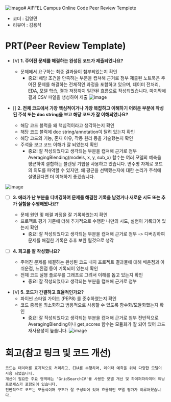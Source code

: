 ![image](https://github.com/user-attachments/assets/04568053-8244-422d-a052-f285f3ee1848)# AIFFEL Campus Online Code Peer Review Templete
- 코더 : 김영민
- 리뷰어 : 김용석

# PRT(Peer Review Template)
- [V]  **1. 주어진 문제를 해결하는 완성된 코드가 제출되었나요?**
    - 문제에서 요구하는 최종 결과물이 첨부되었는지 확인
        - 중요! 해당 조건을 만족하는 부분을 캡쳐해 근거로 첨부
     제출된 노트북은 주어진 문제를 해결하는 전체적인 과정을 포함하고 있으며, 데이터 전처리, EDA, 모델 학습, 결과 저장까지 일관된 흐름으로 작성되었습니다.
        마지막에 결과 CSV 파일을 생성하여 제출
![image](https://github.com/user-attachments/assets/b97bed8c-c338-4ab8-9e82-61a80568b9c3)

    
- []  **2. 전체 코드에서 가장 핵심적이거나 가장 복잡하고 이해하기 어려운 부분에 작성된 
주석 또는 doc string을 보고 해당 코드가 잘 이해되었나요?**
    - 해당 코드 블럭을 왜 핵심적이라고 생각하는지 확인
    - 해당 코드 블럭에 doc string/annotation이 달려 있는지 확인
    - 해당 코드의 기능, 존재 이유, 작동 원리 등을 기술했는지 확인
    - 주석을 보고 코드 이해가 잘 되었는지 확인
        - 중요! 잘 작성되었다고 생각되는 부분을 캡쳐해 근거로 첨부
    AveragingBlending(models, x, y, sub_x) 함수는 여러 모델의 예측을 평균하여 결합하는 블렌딩 기법을 사용하고 있습니다.
    변수명 자체로 코드의 의도를 파악할 수 있지만, 왜 평균을 선택했는지에 대한 논리가 주석에 설명된다면 더 이해하기 좋겠습니다.

![image](https://github.com/user-attachments/assets/8a0c7bd5-d936-453e-a04e-bfbfc2086c42)

            
- [ ]  **3. 에러가 난 부분을 디버깅하여 문제를 해결한 기록을 남겼거나
새로운 시도 또는 추가 실험을 수행해봤나요?**
    - 문제 원인 및 해결 과정을 잘 기록하였는지 확인
    - 프로젝트 평가 기준에 더해 추가적으로 수행한 나만의 시도, 
    실험이 기록되어 있는지 확인
        - 중요! 잘 작성되었다고 생각되는 부분을 캡쳐해 근거로 첨부
    -> 디버깅하여 문제를 해결한 기록은 추후 보완 될것으로 생각 
    
        
- [ ]  **4. 회고를 잘 작성했나요?**
    - 주어진 문제를 해결하는 완성된 코드 내지 프로젝트 결과물에 대해
    배운점과 아쉬운점, 느낀점 등이 기록되어 있는지 확인
    - 전체 코드 실행 플로우를 그래프로 그려서 이해를 돕고 있는지 확인
        - 중요! 잘 작성되었다고 생각되는 부분을 캡쳐해 근거로 첨부
        
- [V]  **5. 코드가 간결하고 효율적인가요?**
    - 파이썬 스타일 가이드 (PEP8) 를 준수하였는지 확인
    - 코드 중복을 최소화하고 범용적으로 사용할 수 있도록 함수화/모듈화했는지 확인
        - 중요! 잘 작성되었다고 생각되는 부분을 캡쳐해 근거로 첨부
    전반적으로 AveragingBlending이나 get_scores 함수는 모듈화가 잘 되어 있어 코드 재사용성이 높습니다.
![image](https://github.com/user-attachments/assets/7020bfed-6d6e-4e58-989d-9cb9a20d88d4)



# 회고(참고 링크 및 코드 개선)
```
코드는 데이터를 효과적으로 처리하고, EDA를 수행하며, 데이터 예측을 위해 다양한 모델이 사용 되었습니다.
개선이 필요한 주요 영역에는 'GridSearchCV'를 사용한 모델 개선 및 하이퍼파라미터 튜닝 프로세스가 포함되어 있습니다.
전반적으로 코드는 모듈식이며 구조가 잘 구성되어 있어 효율적인 모델 평가가 이루어졌습니다.
```
